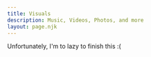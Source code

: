 ```yaml
---
title: Visuals
description: Music, Videos, Photos, and more
layout: page.njk
---
```


Unfortunately, I'm to lazy to finish this :(
